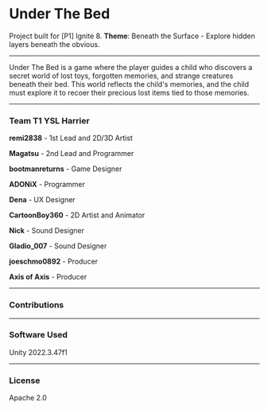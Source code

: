 # Under The Bed
Project built for [P1] Ignite 8.
**Theme**: Beneath the Surface - Explore hidden layers beneath the obvious.

---

Under The Bed is a game where the player guides a child who discovers a secret world of lost toys, forgotten memories, and strange creatures beneath their bed.  This world reflects the child's memories, and the child must explore it to recoer their precious lost items tied to those memories.

---

### Team T1 YSL Harrier
**remi2838** - 1st Lead and 2D/3D Artist

**Magatsu** - 2nd Lead and Programmer

**bootmanreturns** - Game Designer

**ADONiX** - Programmer

**Dena** - UX Designer

**CartoonBoy360** - 2D Artist and Animator

**Nick** - Sound Designer

**Gladio_007** - Sound Designer

**joeschmo0892** - Producer

**Axis of Axis** - Producer

---
### Contributions

---
### Software Used
Unity 2022.3.47f1

---
### License
Apache 2.0

